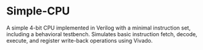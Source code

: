 # Simple-CPU
A simple 4-bit CPU implemented in Verilog with a minimal instruction set, including a behavioral testbench. Simulates basic instruction fetch, decode, execute, and register write-back operations using Vivado.
